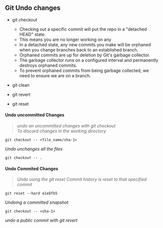 ## Git Undo changes

- git checkout
  >    
  - Checking out a specific commit will put the repo in a "detached HEAD" state.
  - This means you are no longer working on any
  - In a detached state, any new commits you make will be orphaned when you change branches back to an established branch.
  - Orphaned commits are up for deletion by Git's garbage collector.
  - The garbage collector runs on a configured interval and permanently destroys orphaned commits.
  - To prevent orphaned commits from being garbage collected, we need to ensure we are on a branch.

- git clean
- git revert
- git reset


#### Undo uncommitted Changes
> _undo an uncommitted changes with git checkout_  
_To  discard changes in the working directory_
```
git checkout -- <file_name/sha-1>
```
_Undo unchanges all the files_
```
git checkout -- .
```
#### Undo Commited Changes
>_Undo using the git reset_
_Commit history is reset to that specified commit_
```
git reset --hard a1e8fb5
```
_Undoing a committed snapshot_
```
git checkout -- <sha-1>
```


_undo a public commit with git revert_
